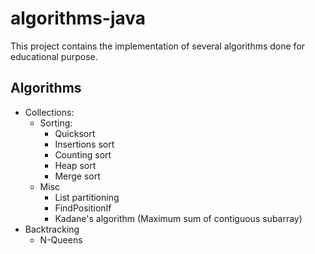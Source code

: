 # algorithms-java

This project contains the implementation of several algorithms done for educational purpose.

## Algorithms

* Collections:
    * Sorting:
        * Quicksort
        * Insertions sort
        * Counting sort
        * Heap sort
        * Merge sort
    * Misc
        * List partitioning
        * FindPositionIf
        * Kadane's algorithm (Maximum sum of contiguous subarray)
* Backtracking
    * N-Queens

